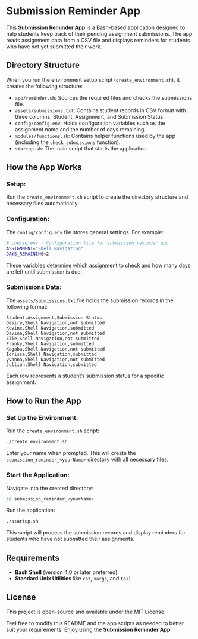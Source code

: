 # Submission Reminder App

This **Submission Reminder App** is a Bash-based application designed to help students keep track of their pending assignment submissions. The app reads assignment data from a CSV file and displays reminders for students who have not yet submitted their work.

## Directory Structure
When you run the environment setup script (`create_environment.sh`), it creates the following structure:

- `app/reminder.sh`: Sources the required files and checks the submissions file.
- `assets/submissions.txt`: Contains student records in CSV format with three columns: Student, Assignment, and Submission Status.
- `config/config.env`: Holds configuration variables such as the assignment name and the number of days remaining.
- `modules/functions.sh`: Contains helper functions used by the app (including the `check_submissions` function).
- `startup.sh`: The main script that starts the application.

## How the App Works
### Setup:
Run the `create_environment.sh` script to create the directory structure and necessary files automatically.

### Configuration:
The `config/config.env` file stores general settings. For example:
```sh
# config.env - Configuration file for submission reminder app
ASSIGNMENT="Shell Navigation"
DAYS_REMAINING=2
```
These variables determine which assignment to check and how many days are left until submission is due.

### Submissions Data:
The `assets/submissions.txt` file holds the submission records in the following format:
```csv
Student,Assignment,Submission Status
Desire,Shell Navigation,not submitted
Kevine,Shell Navigation,submitted
Davina,Shell Navigation,not submitted
Elie,Shell Navigation,not submitted
Franky,Shell Navigation,submitted
Kagaba,Shell Navigation,not submitted
Idrissa,Shell Navigation,submitted
yvanna,Shell Navigation,not submitted
Jullian,Shell Navigation,submitted
```
Each row represents a student’s submission status for a specific assignment.

## How to Run the App
### Set Up the Environment:
Run the `create_environment.sh` script:
```sh
./create_environment.sh
```
Enter your name when prompted. This will create the `submission_reminder_<yourName>` directory with all necessary files.

### Start the Application:
Navigate into the created directory:
```sh
cd submission_reminder_<yourName>
```
Run the application:
```sh
./startup.sh
```
This script will process the submission records and display reminders for students who have not submitted their assignments.

## Requirements
- **Bash Shell** (version 4.0 or later preferred)
- **Standard Unix Utilities** like `cat`, `xargs`, and `tail`

## License
This project is open-source and available under the MIT License.

Feel free to modify this README and the app scripts as needed to better suit your requirements. Enjoy using the **Submission Reminder App**!


